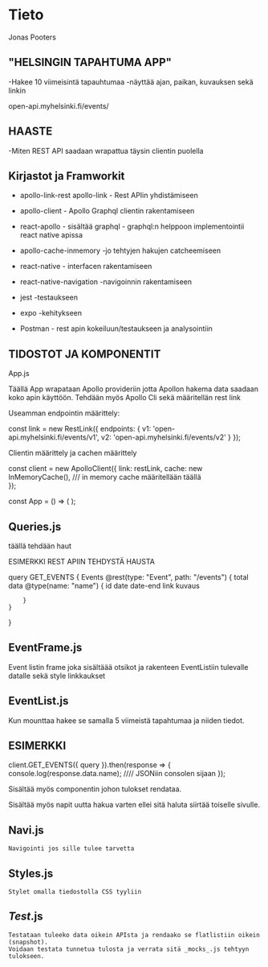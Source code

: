 # Tieto

Jonas Pooters 

"HELSINGIN TAPAHTUMA APP" 
------------------------ 

-Hakee 10 viimeisintä tapauhtumaa 
-näyttää ajan, paikan, kuvauksen sekä linkin 

open-api.myhelsinki.fi/events/ 


HAASTE
------

-Miten REST API saadaan wrapattua täysin clientin puolella


Kirjastot ja Framworkit
------------------------

- apollo-link-rest
	apollo-link 
		- Rest APIin yhdistämiseen
- apollo-client
		- Apollo Graphql clientin rakentamiseen 
- react-apollo
		- sisältää graphql 
		- graphql:n helppoon implementointii react native apissa 
- apollo-cache-inmemory
		-jo tehtyjen hakujen catcheemiseen
- react-native
		- interfacen rakentamiseen 
- react-native-navigation
		-navigoinnin rakentamiseen 

- jest 
		-testaukseen
- expo 
		-kehitykseen 

- Postman - rest apin kokeiluun/testaukseen ja analysointiin 


TIDOSTOT JA KOMPONENTIT 
------------------------

App.js


Täällä App wrapataan Apollo provideriin jotta Apollon hakema data saadaan koko apin käyttöön.
Tehdään myös Apollo Cli sekä määritellän rest link 


Useamman endpointin määrittely:

 const link = new RestLink({ endpoints: { v1: 'open-api.myhelsinki.fi/events/v1', v2: 'open-api.myhelsinki.fi/events/v2' } });


Clientin määrittely ja cachen määrittely

const client = new ApolloClient({
  link: restLink,
  cache: new InMemoryCache(),     /// in memory cache määritellään täällä  
});


const App = () => (
  <ApolloProvider client={client}>
    <MyRootComponent />
  </ApolloProvider>
);



Queries.js 
---------
	
täällä tehdään haut 

ESIMERKKI REST APIIN TEHDYSTÄ HAUSTA 

query GET_EVENTS {
	Events @rest(type: "Event", path: "/events") {
		total
		data @type(name: "name") {
			id
			date
			date-end
			link
			kuvaus

		}
	}
}



EventFrame.js
-------------


Event listin frame joka sisältäää otsikot ja rakenteen EventListiin tulevalle datalle sekä style linkkaukset 

EventList.js
------------

Kun <Eventlist /> mounttaa hakee se samalla 5 viimeistä tapahtumaa ja niiden tiedot.

ESIMERKKI 
--------

client.GET_EVENTS({ query }).then(response => {
  console.log(response.data.name);                 //// JSONiin consolen sijaan
});

Sisältää myös <Flatlist /> componentin johon tulokset rendataa.

Sisältää myös napit uutta hakua varten ellei sitä haluta siirtää toiselle sivulle. 


Navi.js 
-------

	Navigointi jos sille tulee tarvetta 

Styles.js 
---------
	
	Stylet omalla tiedostolla CSS tyyliin 



_Test_.js 
---------

	Testataan tuleeko data oikein APIsta ja rendaako se flatlistiin oikein (snapshot). 
	Voidaan testata tunnetua tulosta ja verrata sitä _mocks_.js tehtyyn tulokseen. 






